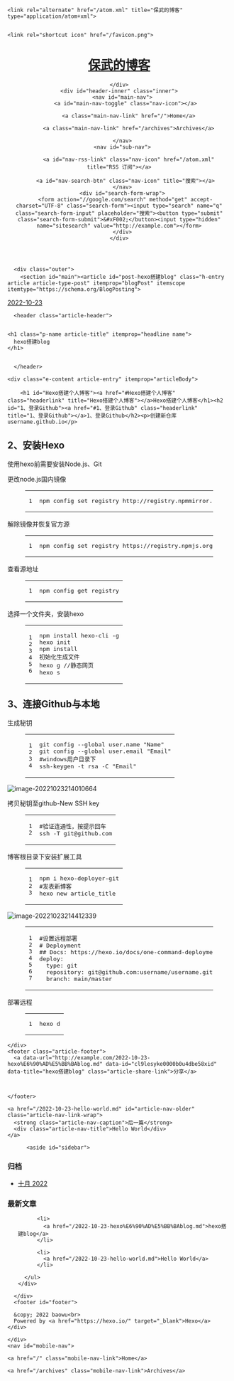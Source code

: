 <!DOCTYPE html>
<html>
<head>
  <meta charset="utf-8">
  
  
  <title>hexo搭建blog | 保武的博客</title>
  <meta name="viewport" content="width=device-width, initial-scale=1, shrink-to-fit=no">
  <meta name="description" content="Hexo搭建个人博客1、登录Github创建新仓库username.github.io 2、安装Hexo使用hexo前需要安装Node.js、Git 更改node.js国内镜像 1npm config set registry http:&#x2F;&#x2F;registry.npmmirror.com  解除镜像并恢复官方源 1npm config set registry https:&#x2F;&#x2F;registry.np">
<meta property="og:type" content="article">
<meta property="og:title" content="hexo搭建blog">
<meta property="og:url" content="http://example.com/2022-10-23-hexo%E6%90%AD%E5%BB%BAblog.md">
<meta property="og:site_name" content="保武的博客">
<meta property="og:description" content="Hexo搭建个人博客1、登录Github创建新仓库username.github.io 2、安装Hexo使用hexo前需要安装Node.js、Git 更改node.js国内镜像 1npm config set registry http:&#x2F;&#x2F;registry.npmmirror.com  解除镜像并恢复官方源 1npm config set registry https:&#x2F;&#x2F;registry.np">
<meta property="og:locale" content="zh_CN">
<meta property="og:image" content="http://example.com/hexo%E6%90%AD%E5%BB%BAblog.assets/image-20221023214010664.png">
<meta property="og:image" content="http://example.com/hexo%E6%90%AD%E5%BB%BAblog.assets/image-20221023214412339.png">
<meta property="article:published_time" content="2022-10-23T12:58:19.000Z">
<meta property="article:modified_time" content="2022-10-23T13:51:11.926Z">
<meta property="article:author" content="baowu">
<meta name="twitter:card" content="summary">
<meta name="twitter:image" content="http://example.com/hexo%E6%90%AD%E5%BB%BAblog.assets/image-20221023214010664.png">
  
    <link rel="alternate" href="/atom.xml" title="保武的博客" type="application/atom+xml">
  
  
    <link rel="shortcut icon" href="/favicon.png">
  
  
    
<link rel="stylesheet" href="https://cdn.jsdelivr.net/npm/typeface-source-code-pro@0.0.71/index.min.css">

  
  
<link rel="stylesheet" href="/css/style.css">

  
    
<link rel="stylesheet" href="/fancybox/jquery.fancybox.min.css">

  
<meta name="generator" content="Hexo 6.3.0"></head>

<body>
  <div id="container">
    <div id="wrap">
      <header id="header">
  <div id="banner"></div>
  <div id="header-outer" class="outer">
    <div id="header-title" class="inner">
      <h1 id="logo-wrap">
        <a href="/" id="logo">保武的博客</a>
      </h1>
      
    </div>
    <div id="header-inner" class="inner">
      <nav id="main-nav">
        <a id="main-nav-toggle" class="nav-icon"></a>
        
          <a class="main-nav-link" href="/">Home</a>
        
          <a class="main-nav-link" href="/archives">Archives</a>
        
      </nav>
      <nav id="sub-nav">
        
          <a id="nav-rss-link" class="nav-icon" href="/atom.xml" title="RSS 订阅"></a>
        
        <a id="nav-search-btn" class="nav-icon" title="搜索"></a>
      </nav>
      <div id="search-form-wrap">
        <form action="//google.com/search" method="get" accept-charset="UTF-8" class="search-form"><input type="search" name="q" class="search-form-input" placeholder="搜索"><button type="submit" class="search-form-submit">&#xF002;</button><input type="hidden" name="sitesearch" value="http://example.com"></form>
      </div>
    </div>
  </div>
</header>

      <div class="outer">
        <section id="main"><article id="post-hexo搭建blog" class="h-entry article article-type-post" itemprop="blogPost" itemscope itemtype="https://schema.org/BlogPosting">
  <div class="article-meta">
    <a href="/2022-10-23-hexo%E6%90%AD%E5%BB%BAblog.md" class="article-date">
  <time class="dt-published" datetime="2022-10-23T12:58:19.000Z" itemprop="datePublished">2022-10-23</time>
</a>
    
  </div>
  <div class="article-inner">
    
    
      <header class="article-header">
        
  
    <h1 class="p-name article-title" itemprop="headline name">
      hexo搭建blog
    </h1>
  

      </header>
    
    <div class="e-content article-entry" itemprop="articleBody">
      
        <h1 id="Hexo搭建个人博客"><a href="#Hexo搭建个人博客" class="headerlink" title="Hexo搭建个人博客"></a>Hexo搭建个人博客</h1><h2 id="1、登录Github"><a href="#1、登录Github" class="headerlink" title="1、登录Github"></a>1、登录Github</h2><p>创建新仓库username.github.io</p>
<h2 id="2、安装Hexo"><a href="#2、安装Hexo" class="headerlink" title="2、安装Hexo"></a>2、安装Hexo</h2><p>使用hexo前需要安装Node.js、Git</p>
<p>更改node.js国内镜像</p>
<figure class="highlight plaintext"><table><tr><td class="gutter"><pre><span class="line">1</span><br></pre></td><td class="code"><pre><span class="line">npm config set registry http://registry.npmmirror.com</span><br></pre></td></tr></table></figure>

<p>解除镜像并恢复官方源</p>
<figure class="highlight plaintext"><table><tr><td class="gutter"><pre><span class="line">1</span><br></pre></td><td class="code"><pre><span class="line">npm config set registry https://registry.npmjs.org</span><br></pre></td></tr></table></figure>

<p>查看源地址</p>
<figure class="highlight plaintext"><table><tr><td class="gutter"><pre><span class="line">1</span><br></pre></td><td class="code"><pre><span class="line">npm config get registry</span><br></pre></td></tr></table></figure>

<p>选择一个文件夹，安装hexo</p>
<figure class="highlight txt"><table><tr><td class="gutter"><pre><span class="line">1</span><br><span class="line">2</span><br><span class="line">3</span><br><span class="line">4</span><br><span class="line">5</span><br><span class="line">6</span><br></pre></td><td class="code"><pre><span class="line">npm install hexo-cli -g</span><br><span class="line">hexo init</span><br><span class="line">npm install</span><br><span class="line">初始化生成文件</span><br><span class="line">hexo g //静态网页</span><br><span class="line">hexo s</span><br></pre></td></tr></table></figure>

<h2 id="3、连接Github与本地"><a href="#3、连接Github与本地" class="headerlink" title="3、连接Github与本地"></a>3、连接Github与本地</h2><p>生成秘钥</p>
<figure class="highlight plaintext"><table><tr><td class="gutter"><pre><span class="line">1</span><br><span class="line">2</span><br><span class="line">3</span><br><span class="line">4</span><br></pre></td><td class="code"><pre><span class="line">git config --global user.name &quot;Name&quot;</span><br><span class="line">git config --global user.email &quot;Email&quot;</span><br><span class="line">#windows用户目录下</span><br><span class="line">ssh-keygen -t rsa -C &quot;Email&quot;</span><br></pre></td></tr></table></figure>

<p><img src="/hexo%E6%90%AD%E5%BB%BAblog.assets/image-20221023214010664.png" alt="image-20221023214010664"></p>
<p>拷贝秘钥至github-New SSH key</p>
<figure class="highlight txt"><table><tr><td class="gutter"><pre><span class="line">1</span><br><span class="line">2</span><br></pre></td><td class="code"><pre><span class="line">#验证连通性，按提示回车</span><br><span class="line">ssh -T git@github.com</span><br></pre></td></tr></table></figure>

<p>博客根目录下安装扩展工具</p>
<figure class="highlight cmd"><table><tr><td class="gutter"><pre><span class="line">1</span><br><span class="line">2</span><br><span class="line">3</span><br></pre></td><td class="code"><pre><span class="line">npm i hexo-deployer-git</span><br><span class="line">#发表新博客</span><br><span class="line">hexo new article_title</span><br></pre></td></tr></table></figure>



<p><img src="/hexo%E6%90%AD%E5%BB%BAblog.assets/image-20221023214412339.png" alt="image-20221023214412339"></p>
<figure class="highlight txt"><table><tr><td class="gutter"><pre><span class="line">1</span><br><span class="line">2</span><br><span class="line">3</span><br><span class="line">4</span><br><span class="line">5</span><br><span class="line">6</span><br><span class="line">7</span><br></pre></td><td class="code"><pre><span class="line">#设置远程部署</span><br><span class="line"># Deployment</span><br><span class="line">## Docs: https://hexo.io/docs/one-command-deployment</span><br><span class="line">deploy:</span><br><span class="line">  type: git</span><br><span class="line">  repository: git@github.com:username/username.github.io.git</span><br><span class="line">  branch: main/master</span><br></pre></td></tr></table></figure>

<p>部署远程</p>
<figure class="highlight txt"><table><tr><td class="gutter"><pre><span class="line">1</span><br></pre></td><td class="code"><pre><span class="line">hexo d</span><br></pre></td></tr></table></figure>


      
    </div>
    <footer class="article-footer">
      <a data-url="http://example.com/2022-10-23-hexo%E6%90%AD%E5%BB%BAblog.md" data-id="cl9lesyke0000b0u4dbe58xid" data-title="hexo搭建blog" class="article-share-link">分享</a>
      
      
      
    </footer>
  </div>
  
    
<nav id="article-nav">
  
  
    <a href="/2022-10-23-hello-world.md" id="article-nav-older" class="article-nav-link-wrap">
      <strong class="article-nav-caption">后一篇</strong>
      <div class="article-nav-title">Hello World</div>
    </a>
  
</nav>

  
</article>


</section>
        
          <aside id="sidebar">
  
    

  
    

  
    
  
    
  <div class="widget-wrap">
    <h3 class="widget-title">归档</h3>
    <div class="widget">
      <ul class="archive-list"><li class="archive-list-item"><a class="archive-list-link" href="/archives/2022/10/">十月 2022</a></li></ul>
    </div>
  </div>


  
    
  <div class="widget-wrap">
    <h3 class="widget-title">最新文章</h3>
    <div class="widget">
      <ul>
        
          <li>
            <a href="/2022-10-23-hexo%E6%90%AD%E5%BB%BAblog.md">hexo搭建blog</a>
          </li>
        
          <li>
            <a href="/2022-10-23-hello-world.md">Hello World</a>
          </li>
        
      </ul>
    </div>
  </div>

  
</aside>
        
      </div>
      <footer id="footer">
  
  <div class="outer">
    <div id="footer-info" class="inner">
      
      &copy; 2022 baowu<br>
      Powered by <a href="https://hexo.io/" target="_blank">Hexo</a>
    </div>
  </div>
</footer>

    </div>
    <nav id="mobile-nav">
  
    <a href="/" class="mobile-nav-link">Home</a>
  
    <a href="/archives" class="mobile-nav-link">Archives</a>
  
</nav>
    


<script src="/js/jquery-3.4.1.min.js"></script>



  
<script src="/fancybox/jquery.fancybox.min.js"></script>




<script src="/js/script.js"></script>





  </div>
</body>
</html>